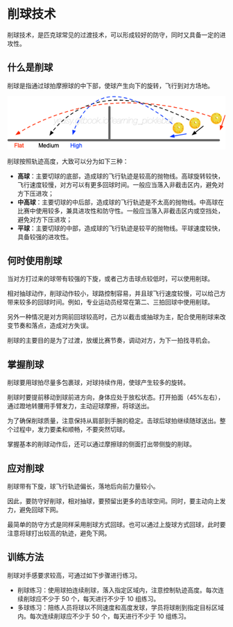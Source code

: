 # 削球技术

削球技术，是匹克球常见的过渡技术，可以形成较好的防守，同时又具备一定的进攻性。

## 什么是削球

削球是指通过球拍摩擦球的中下部，使球产生向下的旋转，飞行到对方场地。

![三种削球线路](_images/slice-trajectory.png)

削球按照轨迹高度，大致可以分为如下三种：

* **高球**：主要切球的底部，造成球的飞行轨迹是较高的抛物线。高球旋转较快，飞行速度较慢，对方可以有更多回球时间。一般应当落入非截击区内，避免对方下压进攻；
* **中高球**：主要切球的中后部，造成球的飞行轨迹是不太高的抛物线。中高球在比赛中使用较多，兼具进攻性和防守性。一般应当落入非截击区内或空挡处，避免对方下压进攻；
* **平球**：主要切球的中部，造成球的飞行轨迹是较平的抛物线。平球速度较快，具备较强的进攻性。

## 何时使用削球

当对方打过来的球带有较强的下旋，或者己方击球点较低时，可以使用削球。

相对抽球动作，削球动作较小，球路控制容易，并且球飞行速度较慢，可以给己方带来较多的回球时间。例如，专业运动员经常在第二、三拍回球中使用削球。

另外一种情况是对方网前回球较高时，己方以截击或抽球为主，配合使用削球来改变节奏和落点，造成对方失误。

削球的主要目的是为了过渡，放缓比赛节奏，调动对方，为下一拍找寻机会。

## 掌握削球

削球要用球拍尽量多包裹球，对球持续作用，使球产生较多的旋转。

削球时要提前移动到球前进方向，身体应处于放松状态。打开拍面（45%左右），通过蹬地转腰用手臂发力，主动迎球摩擦，将球送出。

为了确保削球质量，注意保持从肩部到手腕的稳定。击球后球拍继续随球送出。整个过程中，发力要柔和顺畅，不要突然切球。

掌握基本的削球动作后，还可以通过摩擦球的侧面打出带侧旋的削球。

## 应对削球

削球带有下旋，球飞行轨迹偏长，落地后向前力量较小。

因此，要防守好削球，相对抽球，要预留出更多的击球空间。同时，要主动向上发力，避免回球下网。

最简单的防守方式是同样采用削球方式回球。也可以通过上旋球方式回球，此时要注意将球打出较高的轨迹，避免下网。 

## 训练方法

削球对手感要求较高，可通过如下步骤进行练习。

* 削球练习：使用球拍连续削球，落入指定区域内，注意控制轨迹高度。每次连续削球应不少于 50 个，每天进行不少于 10 组练习。
* 多球练习：陪练人员将球以不同速度和高度发球，学员将球削到指定目标区域内。每次连续削球应不少于 50 个，每天进行不少于 10 组练习。